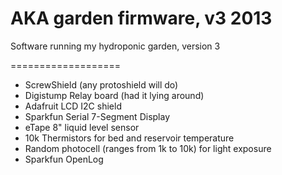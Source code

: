 AKA garden firmware, v3 2013
===================

Software running my hydroponic garden, version 3

===================
 * ScrewShield (any protoshield will do)
 * Digistump Relay board (had it lying around)
 * Adafruit LCD I2C shield
 * Sparkfun Serial 7-Segment Display
 * eTape 8" liquid level sensor
 * 10k Thermistors for bed and reservoir temperature
 * Random photocell (ranges from 1k to 10k) for light exposure
 * Sparkfun OpenLog

